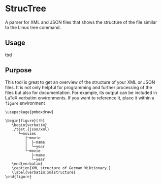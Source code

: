 # StrucTree
A parser for XML and JSON files that shows the structure of the file similar to the Linux tree command.

## Usage
tbd

## Purpose
This tool is great to get an overview of the structure of your XML or JSON files. 
It is not only helpful for programming and further processing of the files but also for documentation. For example, its output can be included in LaTeX verbatim environments. If you want to reference it, place it within a ```figure``` environment
```
\usepackage{pmboxdraw}

\begin{figure}[!h]
   \begin{verbatim}
   ./test.{json/xml}
      └─movies
         ├─movie
         │  ├─name
         │  └─year
         └─movie
            ├─name
            └─year
   \end{verbatim}
   \caption{XML structure of German Wiktionary.}
   \label{verbatim:xmlstructure}
\end{figure}

```
